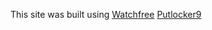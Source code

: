 This site was built using [Watchfree](https://www.watchfree.website/)
[Putlocker9](https://www2.putlocker9.download/)
